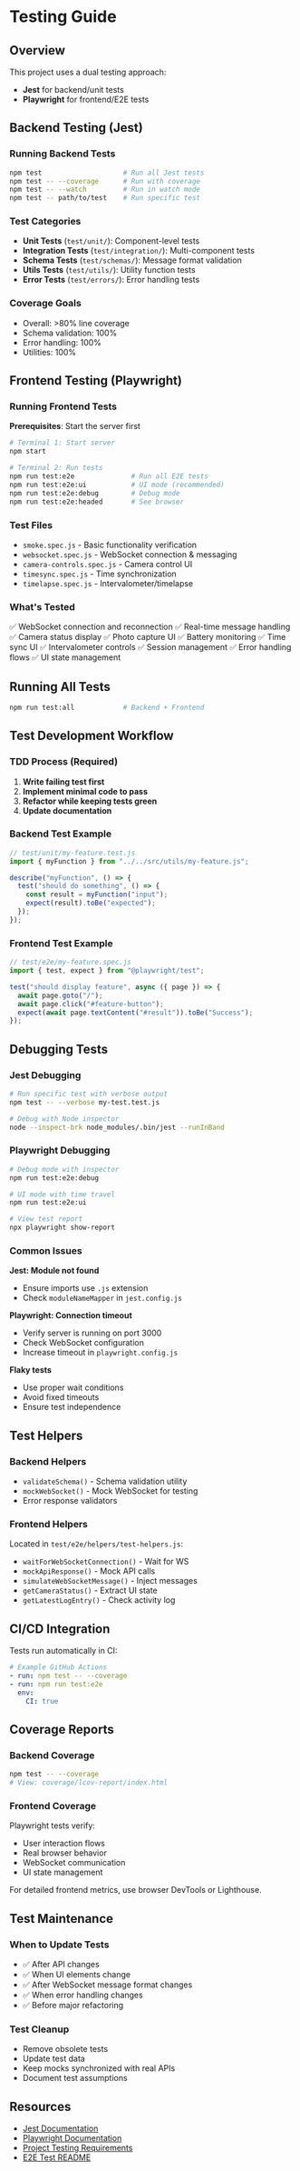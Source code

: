 # Testing Guide

## Overview

This project uses a dual testing approach:

- **Jest** for backend/unit tests
- **Playwright** for frontend/E2E tests

## Backend Testing (Jest)

### Running Backend Tests

```bash
npm test                    # Run all Jest tests
npm test -- --coverage      # Run with coverage
npm test -- --watch         # Run in watch mode
npm test -- path/to/test    # Run specific test
```

### Test Categories

- **Unit Tests** (`test/unit/`): Component-level tests
- **Integration Tests** (`test/integration/`): Multi-component tests
- **Schema Tests** (`test/schemas/`): Message format validation
- **Utils Tests** (`test/utils/`): Utility function tests
- **Error Tests** (`test/errors/`): Error handling tests

### Coverage Goals

- Overall: >80% line coverage
- Schema validation: 100%
- Error handling: 100%
- Utilities: 100%

## Frontend Testing (Playwright)

### Running Frontend Tests

**Prerequisites**: Start the server first

```bash
# Terminal 1: Start server
npm start

# Terminal 2: Run tests
npm run test:e2e              # Run all E2E tests
npm run test:e2e:ui           # UI mode (recommended)
npm run test:e2e:debug        # Debug mode
npm run test:e2e:headed       # See browser
```

### Test Files

- `smoke.spec.js` - Basic functionality verification
- `websocket.spec.js` - WebSocket connection & messaging
- `camera-controls.spec.js` - Camera control UI
- `timesync.spec.js` - Time synchronization
- `timelapse.spec.js` - Intervalometer/timelapse

### What's Tested

✅ WebSocket connection and reconnection
✅ Real-time message handling
✅ Camera status display
✅ Photo capture UI
✅ Battery monitoring
✅ Time sync UI
✅ Intervalometer controls
✅ Session management
✅ Error handling flows
✅ UI state management

## Running All Tests

```bash
npm run test:all            # Backend + Frontend
```

## Test Development Workflow

### TDD Process (Required)

1. **Write failing test first**
2. **Implement minimal code to pass**
3. **Refactor while keeping tests green**
4. **Update documentation**

### Backend Test Example

```javascript
// test/unit/my-feature.test.js
import { myFunction } from "../../src/utils/my-feature.js";

describe("myFunction", () => {
  test("should do something", () => {
    const result = myFunction("input");
    expect(result).toBe("expected");
  });
});
```

### Frontend Test Example

```javascript
// test/e2e/my-feature.spec.js
import { test, expect } from "@playwright/test";

test("should display feature", async ({ page }) => {
  await page.goto("/");
  await page.click("#feature-button");
  expect(await page.textContent("#result")).toBe("Success");
});
```

## Debugging Tests

### Jest Debugging

```bash
# Run specific test with verbose output
npm test -- --verbose my-test.test.js

# Debug with Node inspector
node --inspect-brk node_modules/.bin/jest --runInBand
```

### Playwright Debugging

```bash
# Debug mode with inspector
npm run test:e2e:debug

# UI mode with time travel
npm run test:e2e:ui

# View test report
npx playwright show-report
```

### Common Issues

**Jest: Module not found**

- Ensure imports use `.js` extension
- Check `moduleNameMapper` in `jest.config.js`

**Playwright: Connection timeout**

- Verify server is running on port 3000
- Check WebSocket configuration
- Increase timeout in `playwright.config.js`

**Flaky tests**

- Use proper wait conditions
- Avoid fixed timeouts
- Ensure test independence

## Test Helpers

### Backend Helpers

- `validateSchema()` - Schema validation utility
- `mockWebSocket()` - Mock WebSocket for testing
- Error response validators

### Frontend Helpers

Located in `test/e2e/helpers/test-helpers.js`:

- `waitForWebSocketConnection()` - Wait for WS
- `mockApiResponse()` - Mock API calls
- `simulateWebSocketMessage()` - Inject messages
- `getCameraStatus()` - Extract UI state
- `getLatestLogEntry()` - Check activity log

## CI/CD Integration

Tests run automatically in CI:

```yaml
# Example GitHub Actions
- run: npm test -- --coverage
- run: npm run test:e2e
  env:
    CI: true
```

## Coverage Reports

### Backend Coverage

```bash
npm test -- --coverage
# View: coverage/lcov-report/index.html
```

### Frontend Coverage

Playwright tests verify:

- User interaction flows
- Real browser behavior
- WebSocket communication
- UI state management

For detailed frontend metrics, use browser DevTools or Lighthouse.

## Test Maintenance

### When to Update Tests

- ✅ After API changes
- ✅ When UI elements change
- ✅ After WebSocket message format changes
- ✅ When error handling changes
- ✅ Before major refactoring

### Test Cleanup

- Remove obsolete tests
- Update test data
- Keep mocks synchronized with real APIs
- Document test assumptions

## Resources

- [Jest Documentation](https://jestjs.io/)
- [Playwright Documentation](https://playwright.dev/)
- [Project Testing Requirements](../CLAUDE.md#test-driven-development-requirements)
- [E2E Test README](../test/e2e/README.md)
